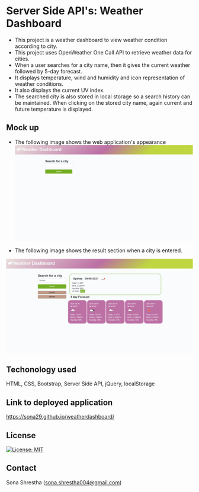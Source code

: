# Server Side API's: Weather Dashboard

- This project is a weather dashboard to view weather condition according to city.
- This project uses OpenWeather One Call API to retrieve weather data for cities.
- When a user searches for a city name, then it gives the current weather followed by 5-day forecast.
- It displays temperature, wind and humidity and icon representation of weather conditions.
- It also displays the current UV index.
- The searched city is also stored in local storage so a search history can be maintained. When clicking on the stored city name, again current and future temperature is displayed.

## Mock up

- The following image shows the web application's appearance
  ![home page](assets/images/homepage.png)

- The following image shows the result section when a city is entered.

![after search](assets/images/five-result.png)

## Techonology used

HTML, CSS, Bootstrap, Server Side API, jQuery, localStorage

## Link to deployed application

https://sona29.github.io/weatherdashboard/

## License

[![License: MIT](https://img.shields.io/badge/License-MIT-yellow.svg)](https://opensource.org/licenses/MIT)

## Contact

Sona Shrestha (sona.shrestha004@gmail.com)
